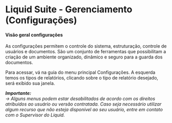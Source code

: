 # Liquid Suite - Gerenciamento (Configurações)

#### Visão geral configurações

As configurações permitem o controle do sistema, estruturação, controle de usuários e documentos. São um conjunto de ferramentas que possibilitam a criação de um ambiente organizado, dinâmico e seguro para a guarda dos documentos.

Para acessar, vá na guia do menu principal Configurações. A esquerda temos os tipos de relatórios, clicando sobre o tipo de relatório desejado, será exibido sua janela.

***Importante:***  
*→ Alguns menus podem estar desabilitados de acordo com os direitos atribuídos ao usuário ou versão contratada. Caso seja necessário utilizar algum recurso que não esteja disponível ao seu usuário, entre em contato com o Supervisor do Liquid.*